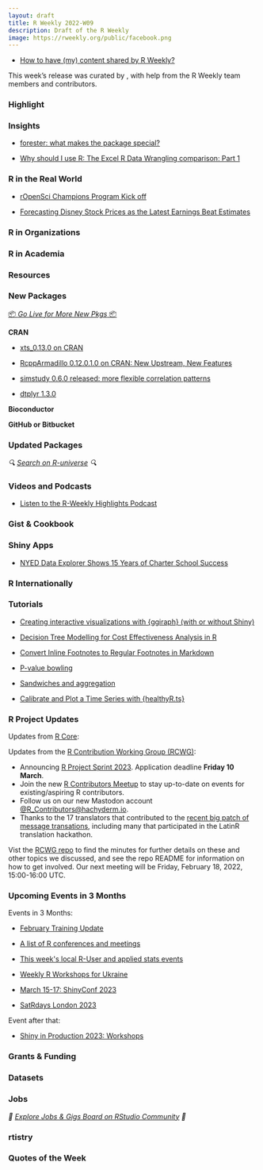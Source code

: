 ```yaml
---
layout: draft
title: R Weekly 2022-W09
description: Draft of the R Weekly
image: https://rweekly.org/public/facebook.png
---
```



+ [How to have (my) content shared by R Weekly?](https://github.com/rweekly/rweekly.org#how-to-have-my-content-shared-by-r-weekly)

This week’s release was curated by [](), with help from the R Weekly team members and contributors.



###  Highlight



### Insights

- [forester: what makes the package special?](https://medium.com/responsibleml/forester-what-makes-the-package-special-9ece9b8a64d)

- [Why should I use R: The Excel R Data Wrangling comparison: Part 1](https://www.jumpingrivers.com/blog/why-r-part-1/)

### R in the Real World

- [rOpenSci Champions Program Kick off](https://ropensci.org/blog/2023/02/21/champions-program-kick-off/)

- [Forecasting Disney Stock Prices as the Latest Earnings Beat Estimates](https://datageeek.com/2023/02/22/forecasting-disney-stock-prices-as-the-latest-earnings-beat-estimates/)

###  R in Organizations



###  R in Academia



###  Resources



###  New Packages

<p class="added-hostname"><a href="https://rweekly.org/live" target="_blank" class="externalLink">📦 <i>Go Live for More New Pkgs</i> 📦</a></p>


**CRAN**

- [xts_0.13.0 on CRAN](https://blog.fosstrading.com/2023/02/xts-0-13-0-on-cran.html)

- [RcppArmadillo 0.12.0.1.0 on CRAN: New Upstream, New Features](http://dirk.eddelbuettel.com/blog/2023/02/22/#rcpparmadillo_0.12.0.1.0)

- [simstudy 0.6.0 released: more flexible correlation patterns](https://www.rdatagen.net/post/2023-02-21-flexible-correlation-generation-revisiting-block-matrices-for-temporal-patterns-in-simstudy/)

* [dtplyr 1.3.0](https://www.tidyverse.org/blog/2023/02/dtplyr-1-3-0/)

**Bioconductor**



**GitHub or Bitbucket**



### Updated Packages

<i>🔍 [Search on R-universe](https://r-universe.dev/search/) 🔍</i>

###  Videos and Podcasts

- [Listen to the R-Weekly Highlights Podcast](https://rweekly.fireside.fm/)


### Gist & Cookbook



### Shiny Apps

- [NYED Data Explorer Shows 15 Years of Charter School Success](https://redwallanalytics.com/2023/02/22/nyed-data-explorer-shows-15-years-of-charter-school-success/)

### R Internationally



###  Tutorials

- [Creating interactive visualizations with {ggiraph} (with or without Shiny)](https://albert-rapp.de/posts/ggplot2-tips/17_ggiraph/17_ggiraph.html)

- [Decision Tree Modelling for Cost Effectiveness Analysis in R](https://jacobsmithecon.wordpress.com/2023/02/21/decision-tree-modelling-for-cost-effectiveness-analysis-in-r/)

- [Convert Inline Footnotes to Regular Footnotes in Markdown](https://yihui.org/en/2023/02/markdown-footnotes/)

- [P-value bowling](https://www.sumsar.net/blog/p-value-bowling/)

- [Sandwiches and aggregation](https://notstatschat.rbind.io/2023/02/21/sandwiches-and-aggregation/)

- [Calibrate and Plot a Time Series with {healthyR.ts}](https://www.spsanderson.com/steveondata/posts/rtip-2023-02-22/index.html)


<!--<div class="post-more-begin></div><div class="post-more-end"></div>-->

###  R Project Updates

Updates from [R Core](http://developer.r-project.org/blosxom.cgi/R-devel/NEWS):

Updates from the [R Contribution Working Group (RCWG)](https://contributor.r-project.org/working-group): 
 - Announcing [R Project Sprint 2023](https://contributor.r-project.org/r-project-sprint-2023/). Application deadline **Friday 10 March**.
 - Join the new [R Contributors Meetup](https://www.meetup.com/r-contributors) to stay up-to-date on events for existing/aspiring R contributors.
 - Follow us on our new Mastodon account [@R_Contributors@hachyderm.io](https://hachyderm.io/@R_Contributors).
 - Thanks to the 17 translators that contributed to the [recent big patch of message transations](https://github.com/r-devel/r-svn/commit/dd4ed6ffc9b620c7b4a92f8cb9dab9ecc8b5890c), including many that participated in the LatinR translation hackathon.

Vist the [RCWG repo](https://github.com/r-devel/rcontribution) to find the minutes for further details on these and other topics we discussed, and see the repo README for information on how to get involved. Our next meeting will be Friday, February 18, 2022, 15:00-16:00 UTC.

###  Upcoming Events in 3 Months

Events in 3 Months:


+ [February Training Update](https://www.jumpingrivers.com/blog/february-training-update/)

+ [A list of R conferences and meetings](https://jumpingrivers.github.io/meetingsR/events.html)

+ [This week's local R-User and applied stats events](https://community.rstudio.com/c/irl)

+ [Weekly R Workshops for Ukraine](https://sites.google.com/view/dariia-mykhailyshyna/main/r-workshops-for-ukraine)

+ [March 15-17: ShinyConf 2023](https://shinyconf.appsilon.com/registration/?utm_medium=social&utm_source=twitter&utm_campaign=register-sm)

+ [SatRdays London 2023](https://www.jumpingrivers.com/blog/satrdays-london/)


Event after that: 

- [Shiny in Production 2023: Workshops](https://www.jumpingrivers.com/blog/sip23-workshops/)


### Grants & Funding


### Datasets


### Jobs

<i>💼 [Explore Jobs & Gigs Board on RStudio Community](https://community.rstudio.com/c/jobs/) 💼</i>

###  rtistry


###  Quotes of the Week
